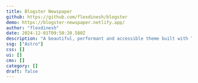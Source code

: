 ```yaml
---
title: Blogster Newspaper
github: https://github.com/flexdinesh/blogster
demo: https://blogster-newspaper.netlify.app/
author: "flexdinesh"
date: 2024-12-01T09:50:20.580Z
description: "A beautiful, performant and accessible theme built with Tailwind."
ssg: ["Astro"]
css: []
ui: []
cms: []
category: []
draft: false
---
```

